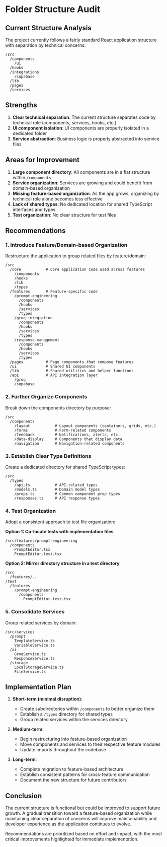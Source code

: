 
# Folder Structure Audit

## Current Structure Analysis

The project currently follows a fairly standard React application structure with separation by technical concerns:

```
/src
  /components
    /ui
  /hooks
  /integrations
    /supabase
  /lib
  /pages
  /services
```

## Strengths

1. **Clear technical separation**: The current structure separates code by technical role (components, services, hooks, etc.)
2. **UI component isolation**: UI components are properly isolated in a dedicated folder
3. **Service abstraction**: Business logic is properly abstracted into service files

## Areas for Improvement

1. **Large component directory**: All components are in a flat structure within `/components`
2. **Service organization**: Services are growing and could benefit from domain-based organization
3. **Missing feature-based organization**: As the app grows, organizing by technical role alone becomes less effective
4. **Lack of shared types**: No dedicated location for shared TypeScript interfaces and types
5. **Test organization**: No clear structure for test files

## Recommendations

### 1. Introduce Feature/Domain-based Organization

Restructure the application to group related files by feature/domain:

```
/src
  /core           # Core application code used across features
    /components
    /hooks
    /lib
    /types
  /features       # Feature-specific code
    /prompt-engineering
      /components
      /hooks
      /services
      /types
    /groq-integration
      /components
      /hooks
      /services
      /types
    /response-management
      /components
      /hooks
      /services
      /types
  /pages          # Page components that compose features
  /ui             # Shared UI components
  /lib            # Shared utilities and helper functions
  /api            # API integration layer
    /groq
    /supabase
```

### 2. Further Organize Components

Break down the components directory by purpose:

```
/src
  /components
    /layout           # Layout components (containers, grids, etc.)
    /forms            # Form-related components
    /feedback         # Notifications, alerts, etc.
    /data-display     # Components that display data
    /navigation       # Navigation-related components
```

### 3. Establish Clear Type Definitions

Create a dedicated directory for shared TypeScript types:

```
/src
  /types
    /api.ts           # API-related types
    /models.ts        # Domain model types
    /props.ts         # Common component prop types
    /responses.ts     # API response types
```

### 4. Test Organization

Adopt a consistent approach to test file organization:

**Option 1: Co-locate tests with implementation files**
```
/src/features/prompt-engineering
  /components
    PromptEditor.tsx
    PromptEditor.test.tsx
```

**Option 2: Mirror directory structure in a test directory**
```
/src
  /features/...
/test
  /features
    /prompt-engineering
      /components
        PromptEditor.test.tsx
```

### 5. Consolidate Services

Group related services by domain:

```
/src/services
  /prompt
    TemplateService.ts
    VariableService.ts
  /ai
    GroqService.ts
    ResponseService.ts
  /storage
    LocalStorageService.ts
    FileService.ts
```

## Implementation Plan

1. **Short-term (minimal disruption)**:
   - Create subdirectories within `/components` to better organize them
   - Establish a `/types` directory for shared types
   - Group related services within the services directory

2. **Medium-term**:
   - Begin restructuring into feature-based organization
   - Move components and services to their respective feature modules
   - Update imports throughout the codebase

3. **Long-term**:
   - Complete migration to feature-based architecture
   - Establish consistent patterns for cross-feature communication
   - Document the new structure for future contributors

## Conclusion

The current structure is functional but could be improved to support future growth. A gradual transition toward a feature-based organization while maintaining clear separation of concerns will improve maintainability and developer experience as the application continues to evolve.

Recommendations are prioritized based on effort and impact, with the most critical improvements highlighted for immediate implementation.
